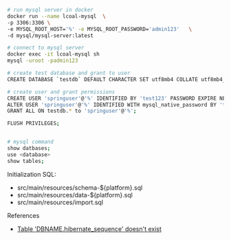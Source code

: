

```bash
# run mysql server in docker
docker run --name lcoal-mysql  \
-p 3306:3306 \
-e MYSQL_ROOT_HOST='%' -e MYSQL_ROOT_PASSWORD='admin123'   \
-d mysql/mysql-server:latest

# connect to mysql server 
docker exec -it lcoal-mysql sh 
mysql -uroot -padmin123

# create test database and grant to user
CREATE DATABASE `testdb` DEFAULT CHARACTER SET utf8mb4 COLLATE utf8mb4_general_ci;

# create user and grant permissions
CREATE USER 'springuser'@'%' IDENTIFIED BY 'test123' PASSWORD EXPIRE NEVER;
ALTER USER 'springuser'@'%' IDENTIFIED WITH mysql_native_password BY 'test123';
GRANT ALL ON testdb.* to 'springuser'@'%';

FLUSH PRIVILEGES;


# mysql command
show datbases;
use <database>
show tables;

```

Initialization SQL:
- src/main/resources/schema-${platform}.sql
- src/main/resources/data-${platform}.sql
- src/main/resources/import.sql





References
- [Table 'DBNAME.hibernate_sequence' doesn't exist](https://stackoverflow.com/questions/49813666/table-dbname-hibernate-sequence-doesnt-exist/49813851)